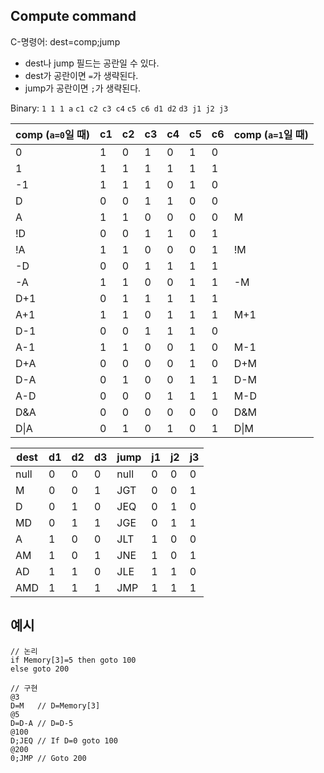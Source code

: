 ## Compute command

C-명령어: dest=comp;jump
- dest나 jump 필드는 공란일 수 있다.
- dest가 공란이면 `=`가 생략된다.
- jump가 공란이면 `;`가 생략된다.

Binary: `1 1 1 a` `c1 c2 c3 c4` `c5 c6 d1 d2` `d3 j1 j2 j3`

| comp (`a=0`일 때) | c1 | c2 | c3 | c4 | c5 | c6 | comp (`a=1`일 때) |
|------------------|----| -- | -- | -- | -- | -- |-----------------|
| 0                | 1  | 0  | 1  | 0  | 1  | 0  |                 |
| 1                | 1  | 1  | 1  | 1  | 1  | 1  |                 |
| -1               | 1  | 1  | 1  | 0  | 1  | 0  |                 |
| D                | 0  | 0  | 1  | 1  | 0  | 0  |                 |
| A                | 1  | 1  | 0  | 0  | 0  | 0  | M               |
| !D               | 0  | 0  | 1  | 1  | 0  | 1  |                 |
| !A               | 1  | 1  | 0  | 0  | 0  | 1  | !M              |
| -D               | 0  | 0  | 1  | 1  | 1  | 1  |                 |
| -A               | 1  | 1  | 0  | 0  | 1  | 1  | -M              |
| D+1              | 0  | 1  | 1  | 1  | 1  | 1  |                 |
| A+1              | 1  | 1  | 0  | 1  | 1  | 1  | M+1             |
| D-1              | 0  | 0  | 1  | 1  | 1  | 0  |                 |
| A-1              | 1  | 1  | 0  | 0  | 1  | 0  | M-1             |
| D+A              | 0  | 0  | 0  | 0  | 1  | 0  | D+M             |
| D-A              | 0  | 1  | 0  | 0  | 1  | 1  | D-M             |
| A-D              | 0  | 0  | 0  | 1  | 1  | 1  | M-D             |
| D\&A             | 0  | 0  | 0  | 0  | 0  | 0  | D\&M            |
| D\|A             | 0  | 1  | 0  | 1  | 0  | 1  | D\|M            |

| dest | d1 | d2 | d3 | jump | j1 | j2 | j3 |
| ---- | -- | -- | -- | ---- | -- | -- | -- |
| null | 0  | 0  | 0  | null | 0  | 0  | 0  |
| M    | 0  | 0  | 1  | JGT  | 0  | 0  | 1  |
| D    | 0  | 1  | 0  | JEQ  | 0  | 1  | 0  |
| MD   | 0  | 1  | 1  | JGE  | 0  | 1  | 1  |
| A    | 1  | 0  | 0  | JLT  | 1  | 0  | 0  |
| AM   | 1  | 0  | 1  | JNE  | 1  | 0  | 1  |
| AD   | 1  | 1  | 0  | JLE  | 1  | 1  | 0  |
| AMD  | 1  | 1  | 1  | JMP  | 1  | 1  | 1  |


## 예시

```
// 논리
if Memory[3]=5 then goto 100
else goto 200
```

```
// 구현
@3
D=M   // D=Memory[3]
@5
D=D-A // D=D-5
@100
D;JEQ // If D=0 goto 100
@200
0;JMP // Goto 200
```
